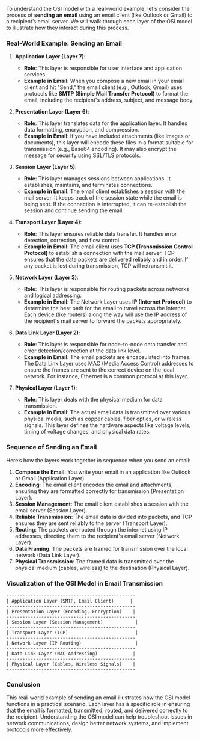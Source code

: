 To understand the OSI model with a real-world example, let’s consider the process of **sending an email** using an email client (like Outlook or Gmail) to a recipient’s email server. We will walk through each layer of the OSI model to illustrate how they interact during this process.

### Real-World Example: Sending an Email

1. **Application Layer (Layer 7)**:
    - **Role**: This layer is responsible for user interface and application services.
    - **Example in Email**: When you compose a new email in your email client and hit "Send," the email client (e.g., Outlook, Gmail) uses protocols like **SMTP (Simple Mail Transfer Protocol)** to format the email, including the recipient's address, subject, and message body.

2. **Presentation Layer (Layer 6)**:
    - **Role**: This layer translates data for the application layer. It handles data formatting, encryption, and compression.
    - **Example in Email**: If you have included attachments (like images or documents), this layer will encode these files in a format suitable for transmission (e.g., Base64 encoding). It may also encrypt the message for security using SSL/TLS protocols.

3. **Session Layer (Layer 5)**:
    - **Role**: This layer manages sessions between applications. It establishes, maintains, and terminates connections.
    - **Example in Email**: The email client establishes a session with the mail server. It keeps track of the session state while the email is being sent. If the connection is interrupted, it can re-establish the session and continue sending the email.

4. **Transport Layer (Layer 4)**:
    - **Role**: This layer ensures reliable data transfer. It handles error detection, correction, and flow control.
    - **Example in Email**: The email client uses **TCP (Transmission Control Protocol)** to establish a connection with the mail server. TCP ensures that the data packets are delivered reliably and in order. If any packet is lost during transmission, TCP will retransmit it.

5. **Network Layer (Layer 3)**:
    - **Role**: This layer is responsible for routing packets across networks and logical addressing.
    - **Example in Email**: The Network Layer uses **IP (Internet Protocol)** to determine the best path for the email to travel across the internet. Each device (like routers) along the way will use the IP address of the recipient's mail server to forward the packets appropriately.

6. **Data Link Layer (Layer 2)**:
    - **Role**: This layer is responsible for node-to-node data transfer and error detection/correction at the data link level.
    - **Example in Email**: The email packets are encapsulated into frames. The Data Link Layer uses MAC (Media Access Control) addresses to ensure the frames are sent to the correct device on the local network. For instance, Ethernet is a common protocol at this layer.

7. **Physical Layer (Layer 1)**:
    - **Role**: This layer deals with the physical medium for data transmission.
    - **Example in Email**: The actual email data is transmitted over various physical media, such as copper cables, fiber optics, or wireless signals. This layer defines the hardware aspects like voltage levels, timing of voltage changes, and physical data rates.

### Sequence of Sending an Email

Here’s how the layers work together in sequence when you send an email:

1. **Compose the Email**: You write your email in an application like Outlook or Gmail (Application Layer).
2. **Encoding**: The email client encodes the email and attachments, ensuring they are formatted correctly for transmission (Presentation Layer).
3. **Session Management**: The email client establishes a session with the email server (Session Layer).
4. **Reliable Transmission**: The email data is divided into packets, and TCP ensures they are sent reliably to the server (Transport Layer).
5. **Routing**: The packets are routed through the internet using IP addresses, directing them to the recipient's email server (Network Layer).
6. **Data Framing**: The packets are framed for transmission over the local network (Data Link Layer).
7. **Physical Transmission**: The framed data is transmitted over the physical medium (cables, wireless) to the destination (Physical Layer).

### Visualization of the OSI Model in Email Transmission

```
------------------------------------------------
| Application Layer (SMTP, Email Client)      |
------------------------------------------------
| Presentation Layer (Encoding, Encryption)    |
------------------------------------------------
| Session Layer (Session Management)            |
------------------------------------------------
| Transport Layer (TCP)                         |
------------------------------------------------
| Network Layer (IP Routing)                    |
------------------------------------------------
| Data Link Layer (MAC Addressing)             |
------------------------------------------------
| Physical Layer (Cables, Wireless Signals)    |
------------------------------------------------
```

### Conclusion

This real-world example of sending an email illustrates how the OSI model functions in a practical scenario. Each layer has a specific role in ensuring that the email is formatted, transmitted, routed, and delivered correctly to the recipient. Understanding the OSI model can help troubleshoot issues in network communications, design better network systems, and implement protocols more effectively.
